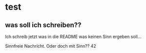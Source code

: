 # test

## was soll ich schreiben??

Ich schreib jetzt was in die README was keinen Sinn ergeben soll...

Sinnfreie Nachricht. Oder doch mit Sinn?? 42
